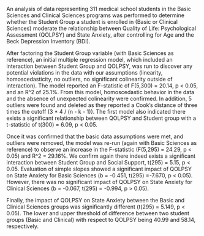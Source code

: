 An analysis of data representing 311 medical school students in the Basic Sciences and Clinical Sciences programs was performed to determine whether the Student Group a student is enrolled in (Basic or Clinical Sciences) moderate the relationship between Quality of Life: Psychological Assessment (QOLPSY) and State Anxiety, after controlling for Age and the Beck Depression Inventory (BDI).

After factoring the Student Group variable (with Basic Sciences as reference), an initial multiple regression model, which included an interaction between Student Group and QOLPSY, was run to discover any potential violations in the data with our assumptions (linearity, homoscedasticity, no outliers, no significant colinearity outside of interaction). The model reported an F-statistic of F(5,300) = 20.14, p < 0.05, and an R^2 of 25.1%. From this model, homoscedastic behavior in the data and the absence of unexpected colinearity were confirmed. In addition, 5 outliers were found and deleted as they reported a Cook’s distance of three times the cutoff (3 * 4 / (n - k - 1)). The first model also indicated there exists a significant relationship between QOLPSY and Student group with a t-statistic of t(300) = 6.09, p < 0.05.

Once it was confirmed that the basic data assumptions were met, and outliers were removed, the model was re-run (again with Basic Sciences as reference) to observe an increase in the F-statistic (F(5,295) = 24.29, p < 0.05) and R^2 = 29.16%. We confirm again there indeed exists a significant interaction between Student Group and Social Support, t(295) = 5.15, p < 0.05. Evaluation of simple slopes showed a significant impact of QOLPSY on State Anxiety for Basic Sciences (b = -0.451, t(295) =-7.670, p < 0.05). However, there was no significant impact of QOLPSY on State Anxiety for Clinical Sciences (b = -0.067, t(295) = -0.994, p > 0.05).

Finally, the impact of QOLPSY on State Anxiety between the Basic and Clinical Sciences groups was significantly different (t(295) = 5.149, p < 0.05). The lower and upper threshold of difference between two student groups (Basic and Clinical) with respect to QOLPSY being 40.99 and 58.14, respectively.
